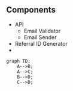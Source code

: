 ## Components

-   API
    -   Email Validator
    -   Email Sender
-   Referral ID Generator
-

```mermaid
graph TD;
    A-->B;
    A-->C;
    B-->D;
    C-->D;
```
